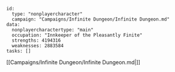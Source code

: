 
```RpgManager4
id: 
  type: "nonplayercharacter"
  campaign: "Campaigns/Infinite Dungeon/Infinite Dungeon.md"
data: 
  nonplayercharactertype: "main"
  occupation: "Innkeeper of the Pleasantly Finite"
  strengths: 4194316
  weaknesses: 2883584
tasks: []
```


[[Campaigns/Infinite Dungeon/Infinite Dungeon.md|]]